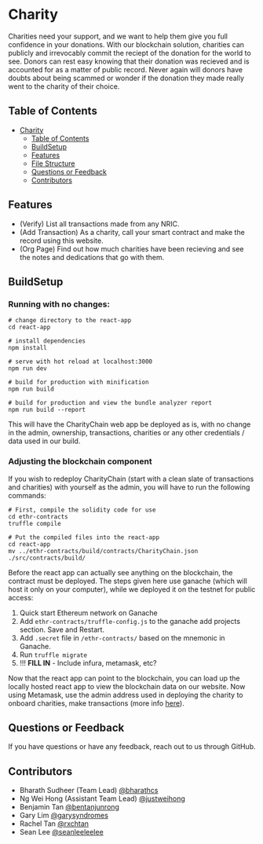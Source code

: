 # Charity

Charities need your support, and we want to help them give you full confidence in your donations.
With our blockchain solution, charities can publicly and irrevocably commit the reciept of the donation for the world to see.
Donors can rest easy knowing that their donation was recieved and is accounted for as a matter of public record.
Never again will donors have doubts about being scammed or wonder if the donation they made really went to the charity of their choice.

## Table of Contents

- [Charity](#charity)
  - [Table of Contents](#table-of-contents)
  - [BuildSetup](#buildsetup)
  - [Features](#features)
  - [File Structure](#file-structure)
  - [Questions or Feedback](#questions-or-feedback)
  - [Contributors](#contributors)

## Features

- (Verify) List all transactions made from any NRIC.
- (Add Transaction) As a charity, call your smart contract and make the record using this website.
- (Org Page) Find out how much charities have been recieving and see the notes and dedications that go with them.

## BuildSetup

### Running with no changes:

```
# change directory to the react-app
cd react-app

# install dependencies
npm install

# serve with hot reload at localhost:3000
npm run dev

# build for production with minification
npm run build

# build for production and view the bundle analyzer report
npm run build --report
```

This will have the CharityChain web app be deployed as is, with no change in the admin, ownership, transactions, charities or any other credentials / data used in our build.

### Adjusting the blockchain component

If you wish to redeploy CharityChain (start with a clean slate of transactions and charities) with yourself as the admin, you will have to run the following commands:

```
# First, compile the solidity code for use
cd ethr-contracts
truffle compile

# Put the compiled files into the react-app
cd react-app
mv ../ethr-contracts/build/contracts/CharityChain.json ./src/contracts/build/
```

Before the react app can actually see anything on the blockchain, the contract must be deployed.
The steps given here use ganache (which will host it only on your computer), while we deployed it on the testnet for public access:

1. Quick start Ethereum network on Ganache
1. Add `ethr-contracts/truffle-config.js` to the ganache add projects section. Save and Restart.
1. Add `.secret` file in `/ethr-contracts/` based on the mnemonic in Ganache.
1. Run `truffle migrate`
1. !!! **FILL IN** - Include infura, metamask, etc?

Now that the react app can point to the blockchain, you can load up the locally hosted react app to view the blockchain data on our website.
Now using Metamask, use the admin address used in deploying the charity to onboard charities, make transactions (more info [here](https://www.trufflesuite.com/docs/truffle/getting-started/truffle-with-metamask)).

## Questions or Feedback

If you have questions or have any feedback, reach out to us through GitHub.

## Contributors

- Bharath Sudheer (Team Lead) [@bharathcs](https://github.com/bharathcs)
- Ng Wei Hong (Assistant Team Lead) [@justweihong](https://github.com/justweihong)
- Benjamin Tan [@bentanjunrong](https://github.com/bentanjunrong)
- Gary Lim [@garysyndromes](https://github.com/garysyndromes/)
- Rachel Tan [@rxchtan](https://github.com/rxchtan)
- Sean Lee [@seanleeleelee](https://github.com/seanleeleelee)
